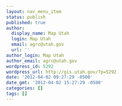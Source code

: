 ```yaml
---
layout: nav_menu_item
status: publish
published: true
author:
  display_name: Map Utah
  login: Map Utah
  email: agrc@utah.gov
  url: ''
author_login: Map Utah
author_email: agrc@utah.gov
wordpress_id: 5292
wordpress_url: http://gis.utah.gov/?p=5292
date: '2012-04-02 09:27:29 -0500'
date_gmt: '2012-04-02 15:27:29 -0500'
categories: []
tags: []
---
```


